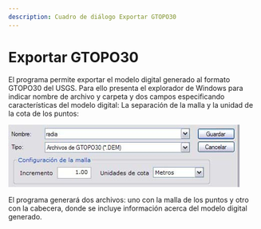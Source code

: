 ```yaml
---
description: Cuadro de diálogo Exportar GTOPO30
---
```


# Exportar GTOPO30

El programa permite exportar el modelo digital generado al formato GTOPO30 del USGS. Para ello presenta el explorador de Windows para indicar nombre de archivo y carpeta y dos campos especificando características del modelo digital: La separación de la malla y la unidad de la cota de los puntos:

![](<../../../.gitbook/assets/Dialogo Exportar GTOPO30.jpg>)

El programa generará dos archivos: uno con la malla de los puntos y otro con la cabecera, donde se incluye información acerca del modelo digital generado.

